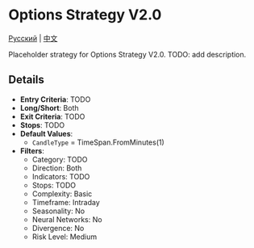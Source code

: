 # Options Strategy V2.0
[Русский](README_ru.md) | [中文](README_cn.md)

Placeholder strategy for Options Strategy V2.0. TODO: add description.

## Details

- **Entry Criteria**: TODO
- **Long/Short**: Both
- **Exit Criteria**: TODO
- **Stops**: TODO
- **Default Values**:
  - `CandleType` = TimeSpan.FromMinutes(1)
- **Filters**:
  - Category: TODO
  - Direction: Both
  - Indicators: TODO
  - Stops: TODO
  - Complexity: Basic
  - Timeframe: Intraday
  - Seasonality: No
  - Neural Networks: No
  - Divergence: No
  - Risk Level: Medium

